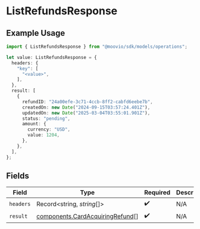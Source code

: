 # ListRefundsResponse

## Example Usage

```typescript
import { ListRefundsResponse } from "@moovio/sdk/models/operations";

let value: ListRefundsResponse = {
  headers: {
    "key": [
      "<value>",
    ],
  },
  result: [
    {
      refundID: "24a00efe-3c71-4ccb-8ff2-cabfd6eebe7b",
      createdOn: new Date("2024-09-15T03:57:24.401Z"),
      updatedOn: new Date("2025-03-04T03:55:01.901Z"),
      status: "pending",
      amount: {
        currency: "USD",
        value: 1204,
      },
    },
  ],
};
```

## Fields

| Field                                                                              | Type                                                                               | Required                                                                           | Description                                                                        |
| ---------------------------------------------------------------------------------- | ---------------------------------------------------------------------------------- | ---------------------------------------------------------------------------------- | ---------------------------------------------------------------------------------- |
| `headers`                                                                          | Record<string, *string*[]>                                                         | :heavy_check_mark:                                                                 | N/A                                                                                |
| `result`                                                                           | [components.CardAcquiringRefund](../../models/components/cardacquiringrefund.md)[] | :heavy_check_mark:                                                                 | N/A                                                                                |